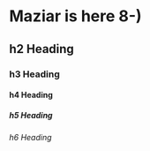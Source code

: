 # Maziar is here 8-)
## h2 Heading
### h3 Heading
#### h4 Heading
##### h5 Heading
###### h6 Heading